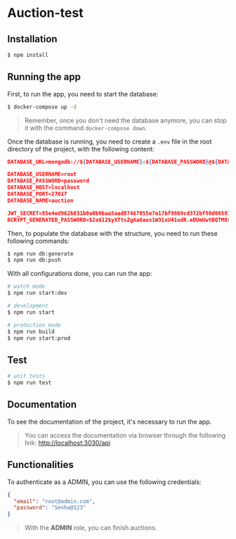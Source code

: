 # Auction-test

## Installation

```bash
$ npm install
```

## Running the app

First, to run the app, you need to start the database:

```bash
$ docker-compose up -d
```

> Remember, once you don't need the database anymore, you can stop it with the command `docker-compose down`.

Once the database is running, you need to create a `.env` file in the root directory of the project, with the following content:

```json
DATABASE_URL=mongodb://${DATABASE_USERNAME}:${DATABASE_PASSWORD}@${DATABASE_HOST}:${DATABASE_PORT}/${DATABASE_NAME}?retryWrites=true&w=majority&authSource=admin&directConnection=true

DATABASE_USERNAME=root
DATABASE_PASSWORD=password
DATABASE_HOST=localhost
DATABASE_PORT=27017
DATABASE_NAME=auction

JWT_SECRET=85e4ed962b831b0a0b9baa5aad87467055e7e17bf9869cd372bf50d06587b60f
BCRYPT_GENERATED_PASSWORD=$2a$12$yXTtsZgAa6aus1W31xU41udR.eDUmUwtBQTM8sUC0J7kFP13dVojm
```

Then, to populate the database with the structure, you need to run these following commands:

```bash
$ npm run db:generate
$ npm run db:push
```

With all configurations done, you can run the app:

```bash
# watch mode
$ npm run start:dev

# development
$ npm run start

# production mode
$ npm run build
$ npm run start:prod
```

## Test

```bash
# unit tests
$ npm run test
```

## Documentation

To see the documentation of the project, it's necessary to run the app.

> You can access the documentation via browser through the following link: [http://localhost:3030/api](http://localhost:3030/api)

## Functionalities

To authenticate as a ADMIN, you can use the following credentials:

```json
{
  "email": "root@admin.com",
  "password": "Senha@123"
}
```

> With the **ADMIN** role, you can finish auctions.
